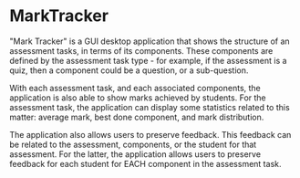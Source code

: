 # MarkTracker

"Mark Tracker" is a GUI desktop application that shows the structure of an assessment tasks, in terms of its components. These components are defined by the assessment task type - for example, if the assessment is a quiz, then a component could be a question, or a sub-question. 

With each assessment task, and each associated components, the application is also able to show marks achieved by students. For the assessment task, the application can display some statistics related to this matter: average mark, best done component, and mark distribution.

The application also allows users to preserve feedback. This feedback can be related to the assessment, components, or the student for that assessment. For the latter, the application allows users to preserve feedback for each student for EACH component in the assessment task.
